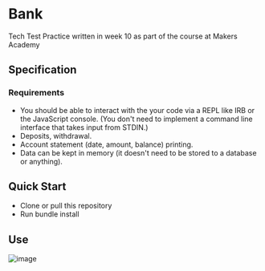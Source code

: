 # Bank

Tech Test Practice written in week 10 as part of the course at Makers Academy

## Specification

### Requirements

* You should be able to interact with the your code via a REPL like IRB or the JavaScript console.  (You don't need to implement a command line interface that takes input from STDIN.)
* Deposits, withdrawal.
* Account statement (date, amount, balance) printing.
* Data can be kept in memory (it doesn't need to be stored to a database or anything).

## Quick Start

* Clone or pull this repository
* Run bundle install

## Use
![image](http://imgur.com/a/2TQFd)

